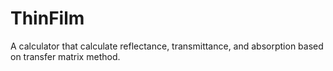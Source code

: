 # ThinFilm
A calculator that calculate reflectance, transmittance, and absorption based on transfer matrix method.
